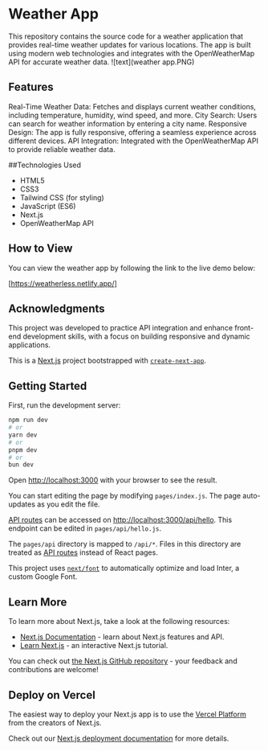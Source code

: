 # Weather App
This repository contains the source code for a weather application that provides real-time weather updates for various locations. The app is built using modern web technologies and integrates with the OpenWeatherMap API for accurate weather data.
![text](weather app.PNG)
## Features
Real-Time Weather Data: Fetches and displays current weather conditions, including temperature, humidity, wind speed, and more.
City Search: Users can search for weather information by entering a city name.
Responsive Design: The app is fully responsive, offering a seamless experience across different devices.
API Integration: Integrated with the OpenWeatherMap API to provide reliable weather data.

##Technologies Used
* HTML5
* CSS3
* Tailwind CSS (for styling)
* JavaScript (ES6)
* Next.js
* OpenWeatherMap API

## How to View
You can view the weather app by following the link to the live demo below:

[https://weatherless.netlify.app/]


## Acknowledgments
This project was developed to practice API integration and enhance front-end development skills, with a focus on building responsive and dynamic applications.




This is a [Next.js](https://nextjs.org/) project bootstrapped with [`create-next-app`](https://github.com/vercel/next.js/tree/canary/packages/create-next-app).

## Getting Started

First, run the development server:

```bash
npm run dev
# or
yarn dev
# or
pnpm dev
# or
bun dev
```

Open [http://localhost:3000](http://localhost:3000) with your browser to see the result.

You can start editing the page by modifying `pages/index.js`. The page auto-updates as you edit the file.

[API routes](https://nextjs.org/docs/api-routes/introduction) can be accessed on [http://localhost:3000/api/hello](http://localhost:3000/api/hello). This endpoint can be edited in `pages/api/hello.js`.

The `pages/api` directory is mapped to `/api/*`. Files in this directory are treated as [API routes](https://nextjs.org/docs/api-routes/introduction) instead of React pages.

This project uses [`next/font`](https://nextjs.org/docs/basic-features/font-optimization) to automatically optimize and load Inter, a custom Google Font.

## Learn More

To learn more about Next.js, take a look at the following resources:

- [Next.js Documentation](https://nextjs.org/docs) - learn about Next.js features and API.
- [Learn Next.js](https://nextjs.org/learn) - an interactive Next.js tutorial.

You can check out [the Next.js GitHub repository](https://github.com/vercel/next.js/) - your feedback and contributions are welcome!

## Deploy on Vercel

The easiest way to deploy your Next.js app is to use the [Vercel Platform](https://vercel.com/new?utm_medium=default-template&filter=next.js&utm_source=create-next-app&utm_campaign=create-next-app-readme) from the creators of Next.js.

Check out our [Next.js deployment documentation](https://nextjs.org/docs/deployment) for more details.
